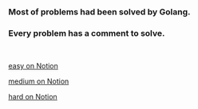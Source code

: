 ### Most of problems had been solved by Golang.
### Every problem has a comment to solve.

<br/>

[easy on Notion](https://bigpel66.oopy.io/library/ps/leetcode-easy)

[medium on Notion](https://bigpel66.oopy.io/library/ps/leetcode-medium)

[hard on Notion](https://bigpel66.oopy.io/library/ps/leetcode-hard)

